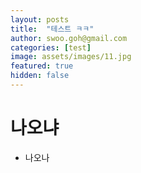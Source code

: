 ```yaml
---
layout: posts
title:  "테스트 ㅋㅋ"
author: swoo.goh@gmail.com
categories: [test]
image: assets/images/11.jpg
featured: true
hidden: false
---
```


# 나오냐
* 나오나
